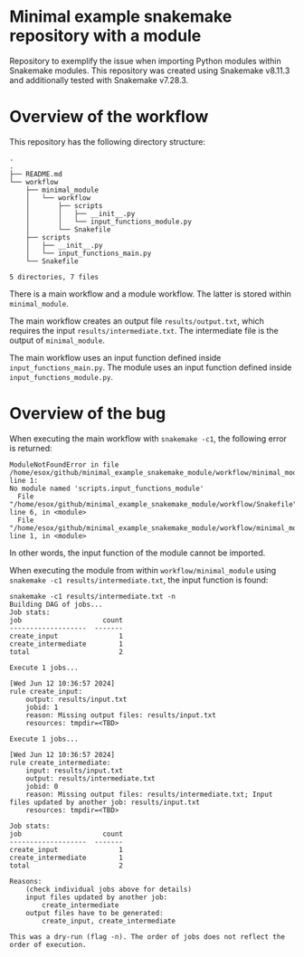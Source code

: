 # Minimal example snakemake repository with a module
Repository to exemplify the issue when importing Python modules within Snakemake modules. This repository was created using Snakemake v8.11.3 and additionally tested with Snakemake v7.28.3. 

# Overview of the workflow
This repository has the following directory structure:

```
.
.
├── README.md
└── workflow
    ├── minimal_module
    │   └── workflow
    │       ├── scripts
    │       │   ├── __init__.py
    │       │   └── input_functions_module.py
    │       └── Snakefile
    ├── scripts
    │   ├── __init__.py
    │   └── input_functions_main.py
    └── Snakefile

5 directories, 7 files
```

There is a main workflow and a module workflow. The latter is stored within `minimal_module`.

The main workflow creates an output file `results/output.txt`, which requires the input `results/intermediate.txt`. 
The intermediate file is the output of `minimal_module`.

The main workflow uses an input function defined inside `input_functions_main.py`. 
The module uses an input function defined inside `input_functions_module.py`. 

# Overview of the bug
When executing the main workflow with `snakemake -c1`, the following error is returned:

```
ModuleNotFoundError in file /home/esox/github/minimal_example_snakemake_module/workflow/minimal_module/workflow/Snakefile, line 1:
No module named 'scripts.input_functions_module'
  File "/home/esox/github/minimal_example_snakemake_module/workflow/Snakefile", line 6, in <module>
  File "/home/esox/github/minimal_example_snakemake_module/workflow/minimal_module/workflow/Snakefile", line 1, in <module>
```

In other words, the input function of the module cannot be imported.

When executing the module from within `workflow/minimal_module` using `snakemake -c1 results/intermediate.txt`, the 
input function is found:

```
snakemake -c1 results/intermediate.txt -n
Building DAG of jobs...
Job stats:
job                    count
-------------------  -------
create_input               1
create_intermediate        1
total                      2

Execute 1 jobs...

[Wed Jun 12 10:36:57 2024]
rule create_input:
    output: results/input.txt
    jobid: 1
    reason: Missing output files: results/input.txt
    resources: tmpdir=<TBD>

Execute 1 jobs...

[Wed Jun 12 10:36:57 2024]
rule create_intermediate:
    input: results/input.txt
    output: results/intermediate.txt
    jobid: 0
    reason: Missing output files: results/intermediate.txt; Input files updated by another job: results/input.txt
    resources: tmpdir=<TBD>

Job stats:
job                    count
-------------------  -------
create_input               1
create_intermediate        1
total                      2

Reasons:
    (check individual jobs above for details)
    input files updated by another job:
        create_intermediate
    output files have to be generated:
        create_input, create_intermediate

This was a dry-run (flag -n). The order of jobs does not reflect the order of execution.
```
